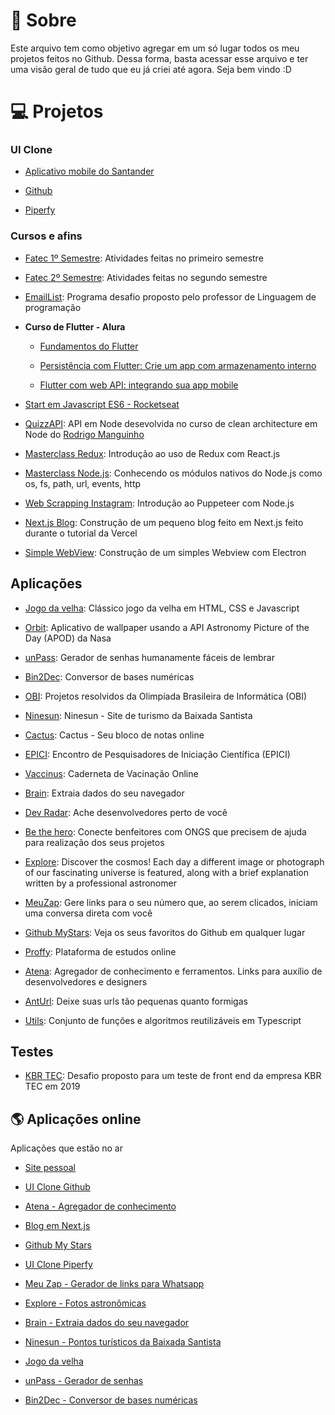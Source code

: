 # :purple_heart: Sobre
Este arquivo tem como objetivo agregar em um só lugar todos os meu projetos feitos no Github. Dessa forma, basta acessar esse arquivo e ter uma visão geral de tudo que eu já criei até agora. Seja bem vindo :D

# :computer: Projetos
### UI Clone
- [Aplicativo mobile do Santander](https://github.com/rbmelolima/UI-Clone-Santander)

- [Github](https://github.com/rbmelolima/UI-Clone-Github)

- [Piperfy](https://github.com/rbmelolima/UI-Clone-Piperfy)

### Cursos e afins
- [Fatec 1º Semestre](https://github.com/rbmelolima/Exercicios_C_1S_FATEC): Atividades feitas no primeiro semestre

- [Fatec 2º Semestre](https://github.com/rbmelolima/Exercicios_C_2S_FATEC): Atividades feitas no segundo semestre

- [EmailList](https://github.com/rbmelolima/EmailList): Programa desafio proposto pelo professor de Linguagem de programação

- **Curso de Flutter - Alura**
  - [Fundamentos do Flutter](https://github.com/rbmelolima/Bytebank-0)
  
  - [Persistência com Flutter: Crie um app com armazenamento interno](https://github.com/rbmelolima/Bytebank-1)
  
  - [Flutter com web API: integrando sua app mobile](https://github.com/rbmelolima/Bytebank-2)
  
- [Start em Javascript ES6 - Rocketseat](https://github.com/rbmelolima/StartES6)

- [QuizzAPI](https://github.com/rbmelolima/QuizzAPI): API em Node desevolvida no curso de clean architecture em Node do [Rodrigo Manguinho](https://www.udemy.com/user/rodrigo-manguinho/)

- [Masterclass Redux](https://github.com/rbmelolima/masterclass-redux): Introdução ao uso de Redux com React.js

- [Masterclass Node.js](https://github.com/rbmelolima/masterclass-node): Conhecendo os módulos nativos do Node.js como os, fs, path, url, events, http

- [Web Scrapping Instagram](https://github.com/rbmelolima/Web-scraping-instagram): Introdução ao Puppeteer com Node.js

- [Next.js Blog](https://github.com/rbmelolima/Nextjs-Blog): Construção de um pequeno blog feito em Next.js feito durante o tutorial da Vercel

- [Simple WebView](https://github.com/rbmelolima/Simple-Webview): Construção de um simples Webview com Electron

## Aplicações
- [Jogo da velha](https://github.com/rbmelolima/Tictactoe): Clássico jogo da velha em HTML, CSS e Javascript

- [Orbit](https://github.com/rbmelolima/Orbit): Aplicativo de wallpaper usando a API Astronomy Picture of the Day (APOD) da Nasa

- [unPass](https://github.com/rbmelolima/unPass): Gerador de senhas humanamente fáceis de lembrar

- [Bin2Dec](https://github.com/rbmelolima/Bin2Dec): Conversor de bases numéricas

- [OBI](https://github.com/rbmelolima/OBI): Projetos resolvidos da Olimpíada Brasileira de Informática (OBI)

- [Ninesun](https://github.com/rbmelolima/Ninesun): Ninesun - Site de turismo da Baixada Santista

- [Cactus](https://github.com/rbmelolima/Cactus): Cactus - Seu bloco de notas online

- [EPICI](https://github.com/rbmelolima/EPICI): Encontro de Pesquisadores de Iniciação Científica (EPICI)

- [Vaccinus](https://github.com/rbmelolima/Vacinnus): Caderneta de Vacinação Online

- [Brain](https://github.com/rbmelolima/Brain): Extraia dados do seu navegador

- [Dev Radar](https://github.com/rbmelolima/DevRadar): Ache desenvolvedores perto de você

- [Be the hero](https://github.com/rbmelolima/Be-the-hero): Conecte benfeitores com ONGS que precisem de ajuda para realização dos seus projetos

- [Explore](https://github.com/rbmelolima/Explore): Discover the cosmos! Each day a different image or photograph of our fascinating universe is featured, along with a brief explanation written by a professional astronomer

- [MeuZap](https://github.com/rbmelolima/MeuZap): Gere links para o seu número que, ao serem clicados, iniciam uma conversa direta com você

- [Github MyStars](https://github.com/rbmelolima/Github-MyStars): Veja os seus favoritos do Github em qualquer lugar

- [Proffy](https://github.com/rbmelolima/Proffy): Plataforma de estudos online

- [Atena](https://github.com/rbmelolima/Atena): Agregador de conhecimento e ferramentos. Links para auxílio de desenvolvedores e designers

- [AntUrl](https://github.com/rbmelolima/AntUrl): Deixe suas urls tão pequenas quanto formigas

- [Utils](https://github.com/rbmelolima/Utils): Conjunto de funções e algoritmos reutilizáveis em Typescript

## Testes
- [KBR TEC](https://github.com/rbmelolima/DecoraPresentes): Desafio proposto para um teste de front end da empresa KBR TEC em 2019


## :earth_americas: Aplicações online
Aplicações que estão no ar

- [Site pessoal](https://www.rbmelolima.com.br/)

- [UI Clone Github](https://ui-clone-github-sooty.vercel.app/)

- [Atena - Agregador de conhecimento](https://rbmelolima.github.io/Atena/)

- [Blog em Next.js](https://nextjs-blog-eight-phi-54.vercel.app/)

- [Github My Stars](https://github-my-stars.vercel.app/)

- [UI Clone Piperfy](https://clone-piperfy.vercel.app/)

- [Meu Zap - Gerador de links para Whatsapp](https://rbmelolima.github.io/MeuZap)

- [Explore - Fotos astronômicas](https://www.rbmelolima.com.br/Explore/)

- [Brain - Extraia dados do seu navegador](http://www.rbmelolima.com.br/Brain/)

- [Ninesun - Pontos turísticos da Baixada Santista](https://www.rbmelolima.com.br/Ninesun)

- [Jogo da velha](https://rbmelolima.github.io/Tictactoe)

- [unPass - Gerador de senhas](https://rbmelolima.github.io/unPass/)

- [Bin2Dec - Conversor de bases numéricas](http://rbmelolima.github.io/Bin2Dec/)
